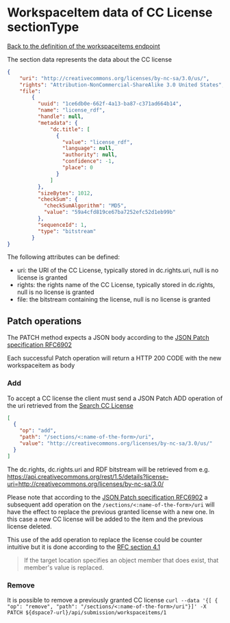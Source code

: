 # WorkspaceItem data of CC License sectionType
[Back to the definition of the workspaceitems endpoint](workspaceitems.md)

The section data represents the data about the CC license

```json
{
  	"uri": "http://creativecommons.org/licenses/by-nc-sa/3.0/us/",
  	"rights": "Attribution-NonCommercial-ShareAlike 3.0 United States",
	"file":  
  	 	{
          "uuid": "1ce6db0e-662f-4a13-ba87-c371ad664b14",
          "name": "license_rdf",
          "handle": null,
          "metadata": {
              "dc.title": [
                {
                  "value": "license_rdf",
                  "language": null,
                  "authority": null,
                  "confidence": -1,
                  "place": 0
                }
              ]
          },
          "sizeBytes": 1012,
          "checkSum": {
            "checkSumAlgorithm": "MD5",
            "value": "59a4cfd819ce67ba7252efc52d1eb99b"
          },
          "sequenceId": 1,
          "type": "bitstream"
        }
}
```

The following attributes can be defined:
* uri: the URI of the CC License, typically stored in dc.rights.uri, null is no license is granted
* rights: the rights name of the CC License, typically stored in dc.rights, null is no license is granted
* file: the bitstream containing the license, null is no license is granted

## Patch operations
The PATCH method expects a JSON body according to the [JSON Patch specification RFC6902](https://tools.ietf.org/html/rfc6902)

Each successful Patch operation will return a HTTP 200 CODE with the new workspaceitem as body

### Add
To accept a CC license the client must send a JSON Patch ADD operation of the uri retrieved from the [Search CC License](submissioncclicenses.md#search-cc-license)

```json
[
  {
    "op": "add",
    "path": "/sections/<:name-of-the-form>/uri",
    "value": "http://creativecommons.org/licenses/by-nc-sa/3.0/us/"
  }
]
```

The dc.rights, dc.rights.uri and RDF bitstream will be retrieved from e.g. https://api.creativecommons.org/rest/1.5/details?license-uri=http://creativecommons.org/licenses/by-nc-sa/3.0/ 

Please note that according to the [JSON Patch specification RFC6902](https://tools.ietf.org/html/rfc6902) a subsequent add operation on the `/sections/<:name-of-the-form>/uri` will have the effect to replace the previous granted license with a new one. 
In this case a new CC license will be added to the item and the previous license deleted.

This use of the add operation to replace the license could be counter intuitive but it is done according to the [RFC section 4.1](https://tools.ietf.org/html/rfc6902#section-4.1)
> If the target location specifies an object member that does exist, that member's value is replaced.

### Remove
It is possible to remove a previously granted CC license 
`curl --data '{[ { "op": "remove", "path": "/sections/<:name-of-the-form>/uri"}]' -X PATCH ${dspace7-url}/api/submission/workspaceitems/1`
